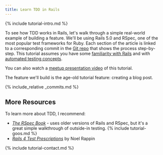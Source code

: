 ```yaml
---
title: Learn TDD in Rails
---
```


{% include tutorial-intro.md %}

To see how TDD works in Rails, let's walk through a simple real-world example of building a feature. We'll be using Rails 5.0 and RSpec, one of the most popular test frameworks for Ruby. Each section of the article is linked to a corresponding commit in the [Git repo](https://github.com/learn-tdd-in/rails) that shows the process step-by-step. This tutorial assumes you have some [familiarity with Rails](http://guides.rubyonrails.org/) and with [automated testing concepts](/learn-tdd/concepts).

You can also watch a [meetup presentation video](https://youtu.be/fXlLbhuIc34) of this tutorial.

The feature we'll build is the age-old tutorial feature: creating a blog post.

{% include_relative _commits.md %}

## More Resources

To learn more about TDD, I recommend:

* [_The RSpec Book_](https://www.amazon.com/RSpec-Book-Behaviour-Development-Cucumber/dp/1934356379) - uses older versions of Rails and RSpec, but it's a great simple walkthrough of outside-in testing.
{% include tutorial-goos.md %}
* [_Rails 4 Test Prescriptions_](https://pragprog.com/book/nrtest2/rails-4-test-prescriptions) by Noel Rappin

{% include tutorial-contact.md %}
